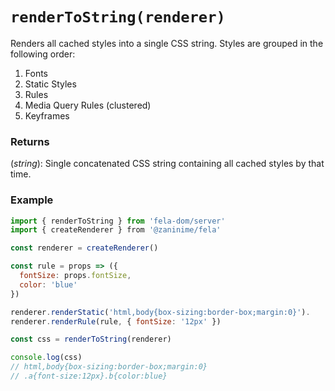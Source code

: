 # `renderToString(renderer)`

Renders all cached styles into a single CSS string. Styles are grouped in the following order:

1. Fonts
2. Static Styles
3. Rules
4. Media Query Rules (clustered)
5. Keyframes

### Returns
(*string*): Single concatenated CSS string containing all cached styles by that time.

### Example
```javascript
import { renderToString } from 'fela-dom/server'
import { createRenderer } from '@zaninime/fela'

const renderer = createRenderer()

const rule = props => ({
  fontSize: props.fontSize,
  color: 'blue'
})

renderer.renderStatic('html,body{box-sizing:border-box;margin:0}').
renderer.renderRule(rule, { fontSize: '12px' })

const css = renderToString(renderer)

console.log(css)
// html,body{box-sizing:border-box;margin:0}
// .a{font-size:12px}.b{color:blue}
```
